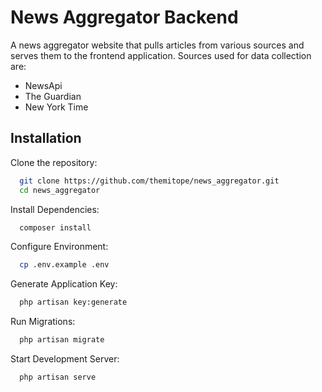 
# News Aggregator Backend

A news aggregator website that pulls articles from various sources and serves them to the 
frontend application. Sources used for data collection are:

<ul>
    <li>NewsApi</li>
    <li>The Guardian</li>
    <li> New York Time</li>
</ul>


## Installation

Clone the repository:

```bash
  git clone https://github.com/themitope/news_aggregator.git
  cd news_aggregator
```

Install Dependencies:

```bash
  composer install
```
Configure Environment:

```bash
  cp .env.example .env
```
Generate Application Key:

```bash
  php artisan key:generate
```
Run Migrations:

```bash
  php artisan migrate
```
Start Development Server:

```bash
  php artisan serve
```
    
